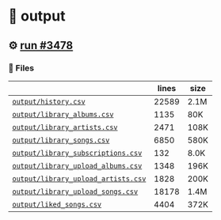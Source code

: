 # 📝  output 

## ⚙️ [run #3478](https://github.com/jwenerd/ytm-dl/actions/runs/13341397982)

### 📁 Files

|                                                                         |lines|size|
|-------------------------------------------------------------------------|-----|----|
|[`output/history.csv` ](output/history.csv)                              |22589|2.1M|
|[`output/library_albums.csv` ](output/library_albums.csv)                |1135 |80K |
|[`output/library_artists.csv` ](output/library_artists.csv)              |2471 |108K|
|[`output/library_songs.csv` ](output/library_songs.csv)                  |6850 |580K|
|[`output/library_subscriptions.csv` ](output/library_subscriptions.csv)  |132  |8.0K|
|[`output/library_upload_albums.csv` ](output/library_upload_albums.csv)  |1348 |196K|
|[`output/library_upload_artists.csv` ](output/library_upload_artists.csv)|1828 |200K|
|[`output/library_upload_songs.csv` ](output/library_upload_songs.csv)    |18178|1.4M|
|[`output/liked_songs.csv` ](output/liked_songs.csv)                      |4404 |372K|